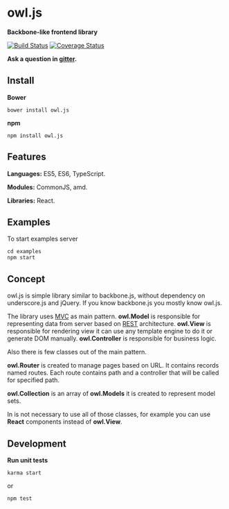 # owl.js

**Backbone-like frontend library**

[![Build Status](https://travis-ci.org/owljsorg/owljs.svg?branch=master)](https://travis-ci.org/owljsorg/owljs)
[![Coverage Status](https://coveralls.io/repos/github/owljsorg/owljs/badge.svg?branch=master)](https://coveralls.io/github/owljsorg/owljs?branch=master)

**Ask a question in [gitter](https://gitter.im/owljsorg/owl.js).**

## Install

**Bower**

    bower install owl.js

**npm**

    npm install owl.js

## Features

**Languages:** ES5, ES6, TypeScript.

**Modules:** CommonJS, amd.

**Libraries:** React.

## Examples

To start examples server

    cd examples
    npm start

## Concept

owl.js is simple library similar to backbone.js, without dependency on underscore.js and jQuery.
If you know backbone.js you mostly know owl.js.

The library uses [MVC](https://en.wikipedia.org/wiki/Model-view-controller) as main pattern.
**owl.Model** is responsible for representing data from server based on [REST](https://en.wikipedia.org/wiki/Representational_state_transfer) architecture.
**owl.View** is responsible for rendering view it can use any template engine to do it or generate DOM manually.
**owl.Controller** is responsible for business logic.

Also there is few classes out of the main pattern.

**owl.Router** is created to manage pages based on URL.
It contains records named routes.
Each route contains path and a controller that will be called for specified path.

**owl.Collection** is an array of **owl.Models** it is created to represent model sets.

In is not necessary to use all of those classes, for example you can use **React** components instead of **owl.View**.

## Development

**Run unit tests**

    karma start

or

    npm test
